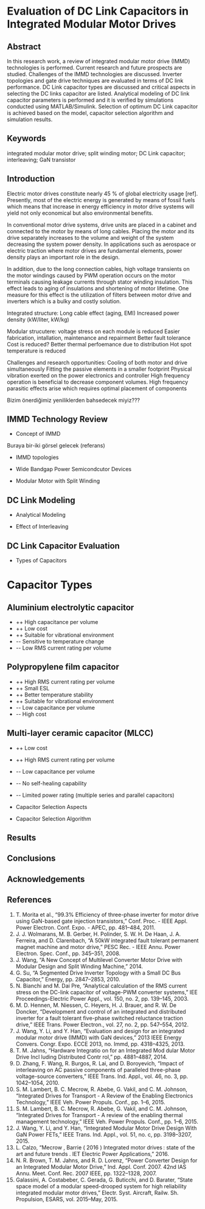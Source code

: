 # Evaluation of DC Link Capacitors in Integrated Modular Motor Drives

## Abstract
In this research work, a review of integrated modular motor drive (IMMD) technologies is performed. Current research and future prospects are studied. Challenges of the IMMD technologies are discussed. Inverter topologies and gate drive techniques are evaluated in terms of DC link performance. DC Link capacitor types are discussed and critical aspects in selecting the DC links capacitor are listed. Analytical modeling of DC link capacitor parameters is performed and it is verified by simulations conducted using MATLAB/Simulink. Selection of optimum DC Link capacitor is achieved based on the model, capacitor selection algorithm and simulation results.

## Keywords
integrated modular motor drive; split winding motor; DC Link capacitor; interleaving; GaN transistor

## Introduction

Electric motor drives constitute nearly 45 % of global electricity usage [ref]. Presently, most of the electric energy is generated by means of fossil fuels which means that increase in energy efficiency in motor drive systems will yield not only economical but also environmental benefits.

In conventional motor drive systems, drive units are placed in a cabinet and connected to the motor by means of long cables. Placing the motor and its drive separately increases to the volume and weight of the system decreasing the system power density. In applications such as aerospace or electric traction where motor drives are fundamental elements, power density plays an important role in the design.

In addition, due to the long connection cables, high voltage transients on the motor windings caused by PWM operation occurs on the motor terminals causing leakage currents through stator winding insulation. This effect leads to aging of insulations and shortening of motor lifetime. One measure for this effect is the utilization of filters between motor drive and inverters which is a bulky and costly solution.



Integrated structure:
Long cable effect (aging, EMI)
Increased power density (kW/liter, kW/kg)


Modular strucutere:
voltage stress on each module is reduced
Easier fabrication, intallation, maintenance and repairment
Better fault tolerance
Cost is reduced?
Better thermal perfoemance due to distribution
Hot spot temperature is reduced


Challenges and research opportunities:
Cooling of both motor and drive simultaneously
Fitting the passive elements in a smaller footprint
Physical vibration exerted on the power electronics and controller
High frequency operation is beneficial to decrease component volumes. High frequency parasitic effects arise which requires optimal placement of components

Bizim önerdiğimiz yeniliklerden bahsedecek miyiz???


## IMMD Technology Review

* Concept of IMMD

Buraya bir-iki görsel gelecek (referans)


* IMMD topologies

* Wide Bandgap Power Semicondcutor Devices

* Modular Motor with Split Winding

## DC Link Modeling

* Analytical Modeling

* Effect of Interleaving

## DC Link Capacitor Evaluation

* Types of Capacitors

# Capacitor Types
## Aluminium electrolytic capacitor
* ++ High capacitance per volume
* ++ Low cost
* ++ Suitable for vibrational environment
* -- Sensitive to temperature change
* -- Low RMS current rating per volume

## Polypropylene film capacitor
* ++ High RMS current rating per volume
* ++ Small ESL
* ++ Better temperature stability
* ++ Suitable for vibrational environment
* -- Low capacitance per volume
* -- High cost

## Multi-layer ceramic capacitor (MLCC)
* ++ Low cost
* ++ High RMS current rating per volume
* -- Low capacitance per volume
* -- No self-healing capability
* -- Limited power rating (multiple series and parallel capacitors)

* Capacitor Selection Aspects

* Capacitor Selection Algorithm

## Results


## Conclusions

## Acknowledgements

## References
1.	T. Morita et al., “99.3% Efficiency of three-phase inverter for motor drive using GaN-based gate injection transistors,” Conf. Proc. - IEEE Appl. Power Electron. Conf. Expo. - APEC, pp. 481–484, 2011.
2.	J. J. Wolmarans, M. B. Gerber, H. Polinder, S. W. H. De Haan, J. A. Ferreira, and D. Clarenbach, “A 50kW integrated fault tolerant permanent magnet machine and motor drive,” PESC Rec. - IEEE Annu. Power Electron. Spec. Conf., pp. 345–351, 2008.
3.	J. Wang, “A New Concept of Multilevel Converter Motor Drive with Modular Design and Split Winding Machine,” 2014.
4.	G. Su, “A Segmented Drive Inverter Topology with a Small DC Bus Capacitor,” Energy, pp. 2847–2853, 2010.
5.	N. Bianchi and M. Dai Pre, “Analytical calculation of the RMS current stress on the DC-link capacitor of voltage-PWM converter systems,” IEE Proceedings-Electric Power Appl., vol. 150, no. 2, pp. 139–145, 2003.
6.	M. D. Hennen, M. Niessen, C. Heyers, H. J. Brauer, and R. W. De Doncker, “Development and control of an integrated and distributed inverter for a fault tolerant five-phase switched reluctance traction drive,” IEEE Trans. Power Electron., vol. 27, no. 2, pp. 547–554, 2012.
7.	J. Wang, Y. Li, and Y. Han, “Evaluation and design for an integrated modular motor drive (IMMD) with GaN devices,” 2013 IEEE Energy Convers. Congr. Expo. ECCE 2013, no. Immd, pp. 4318–4325, 2013.
8.	T. M. Jahns, “Hardware Integratio on for an Integrated Mod dular Motor Drive Incl luding Distributed Contr rol,” pp. 4881–4887, 2014.
9.	D. Zhang, F. Wang, R. Burgos, R. Lai, and D. Boroyevich, “Impact of interleaving on AC passive components of paralleled three-phase voltage-source converters,” IEEE Trans. Ind. Appl., vol. 46, no. 3, pp. 1042–1054, 2010.
10.	S. M. Lambert, B. C. Mecrow, R. Abebe, G. Vakil, and C. M. Johnson, “Integrated Drives for Transport - A Review of the Enabling Electronics Technology,” IEEE Veh. Power Propuls. Conf., pp. 1–6, 2015.
11.	S. M. Lambert, B. C. Mecrow, R. Abebe, G. Vakil, and C. M. Johnson, “Integrated Drives for Transport - A review of the enabling thermal management technology,” IEEE Veh. Power Propuls. Conf., pp. 1–6, 2015.
12.	J. Wang, Y. Li, and Y. Han, “Integrated Modular Motor Drive Design With GaN Power FETs,” IEEE Trans. Ind. Appl., vol. 51, no. c, pp. 3198–3207, 2015.
13.	L. Calzo, “Mecrow , Barrie ( 2016 ) Integrated motor drives : state of the art and future trends . IET Electric Power Applications,” 2016.
14.	N. R. Brown, T. M. Jahns, and R. D. Lorenz, “Power Converter Design for an Integrated Modular Motor Drive,” Ind. Appl. Conf. 2007. 42nd IAS Annu. Meet. Conf. Rec. 2007 IEEE, pp. 1322–1328, 2007.
15.	Galassini, A. Costabeber, C. Gerada, G. Buticchi, and D. Barater, “State space model of a modular speed-drooped system for high reliability integrated modular motor drives,” Electr. Syst. Aircraft, Railw. Sh. Propulsion, ESARS, vol. 2015–May, 2015.
